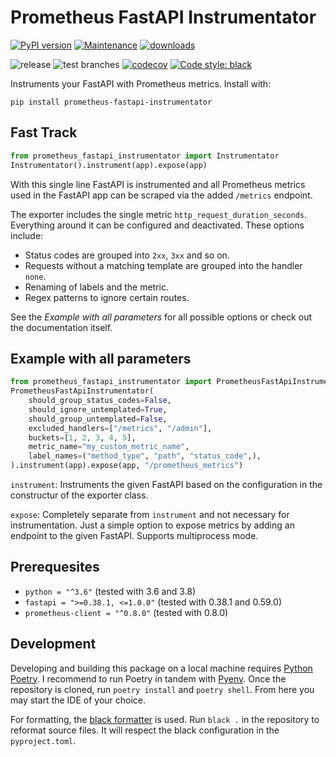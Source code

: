 # Prometheus FastAPI Instrumentator

[![PyPI version](https://badge.fury.io/py/prometheus-fastapi-instrumentator.svg)](https://pypi.python.org/pypi/prometheus-fastapi-instrumentator/)
[![Maintenance](https://img.shields.io/badge/maintained%3F-yes-green.svg)](https://GitHub.com/Naereen/StrapDown.js/graphs/commit-activity)
[![downloads](https://img.shields.io/pypi/dm/prometheus-fastapi-instrumentator)](https://pypi.org/project/prometheus-fastapi-instrumentator/)

![release](https://github.com/trallnag/prometheus-fastapi-instrumentator/workflows/release/badge.svg)
![test branches](https://github.com/trallnag/prometheus-fastapi-instrumentator/workflows/test%20branches/badge.svg)
[![codecov](https://codecov.io/gh/trallnag/prometheus-fastapi-instrumentator/branch/master/graph/badge.svg)](https://codecov.io/gh/trallnag/prometheus-fastapi-instrumentator)
[![Code style: black](https://img.shields.io/badge/code%20style-black-000000.svg)](https://github.com/psf/black)

Instruments your FastAPI with Prometheus metrics. Install with:

    pip install prometheus-fastapi-instrumentator

## Fast Track

```python
from prometheus_fastapi_instrumentator import Instrumentator
Instrumentator().instrument(app).expose(app)
```

With this single line FastAPI is instrumented and all Prometheus metrics used 
in the FastAPI app can be scraped via the added `/metrics` endpoint. 

The exporter includes the single metric `http_request_duration_seconds`. 
Everything around it can be configured and deactivated. These 
options include:

* Status codes are grouped into `2xx`, `3xx` and so on.
* Requests without a matching template are grouped into the handler `none`.
* Renaming of labels and the metric.
* Regex patterns to ignore certain routes.

See the *Example with all parameters* for all possible options or check 
out the documentation itself.

## Example with all parameters

```python
from prometheus_fastapi_instrumentator import PrometheusFastApiInstrumentator
PrometheusFastApiInstrumentator(
    should_group_status_codes=False,
    should_ignore_untemplated=True,
    should_group_untemplated=False,
    excluded_handlers=["/metrics", "/admin"],
    buckets=[1, 2, 3, 4, 5],
    metric_name="my_custom_metric_name",
    label_names=("method_type", "path", "status_code",),
).instrument(app).expose(app, "/prometheus_metrics")
```

`instrument`: Instruments the given FastAPI based on the configuration in 
the constructur of the exporter class.

`expose`: Completely separate from `instrument` and not necessary for 
instrumentation. Just a simple option to expose metrics by adding an endpoint 
to the given FastAPI. Supports multiprocess mode.

## Prerequesites

* `python = "^3.6"` (tested with 3.6 and 3.8)
* `fastapi = ">=0.38.1, <=1.0.0"` (tested with 0.38.1 and 0.59.0)
* `prometheus-client = "^0.8.0"` (tested with 0.8.0)

## Development

Developing and building this package on a local machine requires 
[Python Poetry](https://python-poetry.org/). I recommend to run Poetry in 
tandem with [Pyenv](https://github.com/pyenv/pyenv). Once the repository is 
cloned, run `poetry install` and `poetry shell`. From here you may start the 
IDE of your choice.

For formatting, the [black formatter](https://github.com/psf/black) is used.
Run `black .` in the repository to reformat source files. It will respect
the black configuration in the `pyproject.toml`.
